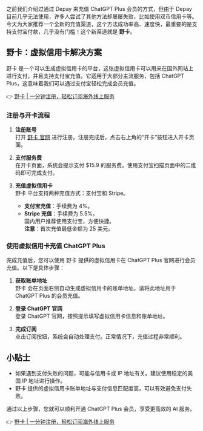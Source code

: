 之前我们介绍过通过 Depay 来充值 ChatGPT Plus 会员的方式，但由于 Depay 目前几乎无法使用，许多人尝试了其他方法却屡屡失败，比如使用双币信用卡等。今天为大家推荐一个全新的充值渠道，这个方法成功率高、速度快，最重要的是支持支付宝付款，几乎没有门槛！这个新渠道就是 **野卡**。

## 野卡：虚拟信用卡解决方案

野卡 是一个可以生成虚拟信用卡的平台，这张虚拟信用卡可以用来在国外网站上进行支付，并且支持支付宝充值。它适用于大部分主流服务，包括 ChatGPT Plus，这意味着我们可以通过支付宝轻松完成会员充值。

👉 [野卡 | 一分钟注册，轻松订阅海外线上服务](https://bit.ly/bewildcard)

### 注册与开卡流程

1. **注册账号**  
   打开 [野卡 官网](https://bit.ly/bewildcard) 进行注册。注册完成后，点击右上角的“开卡”按钮进入开卡页面。

2. **支付服务费**  
   在开卡页面，系统会提示支付 $15.9 的服务费。使用支付宝扫描页面中的二维码即可完成支付。

3. **充值虚拟信用卡**  
   野卡 平台支持两种充值方式：支付宝和 Stripe。  
   - **支付宝充值**：手续费为 4%。  
   - **Stripe 充值**：手续费为 5.5%。  
   国内用户推荐使用支付宝，方便快捷。  
   **注意**：首次充值最低金额为 25 美元。

### 使用虚拟信用卡充值 ChatGPT Plus

完成充值后，您可以使用 野卡 提供的虚拟信用卡在 ChatGPT Plus 官网进行会员充值。以下是具体步骤：

1. **获取账单地址**  
   野卡 会在页面右侧自动生成虚拟信用卡的账单地址。请将此地址用于 ChatGPT Plus 的会员充值。

2. **登录 ChatGPT 官网**  
   登录 ChatGPT 官网，按照提示填写虚拟信用卡信息和账单地址。

3. **完成订阅**  
   点击订阅按钮，系统会自动处理支付。正常情况下，充值过程非常顺利。

## 小贴士

- 如果遇到支付失败的问题，可能与信用卡或 IP 地址有关。建议使用稳定的美国 IP 地址进行操作。
- 野卡 提供的虚拟信用卡账单地址与支付信息匹配度高，可以有效避免支付失败。

通过以上步骤，您就可以顺利开通 ChatGPT Plus 会员，享受更高效的 AI 服务。

👉 [野卡 | 一分钟注册，轻松订阅海外线上服务](https://bit.ly/bewildcard)